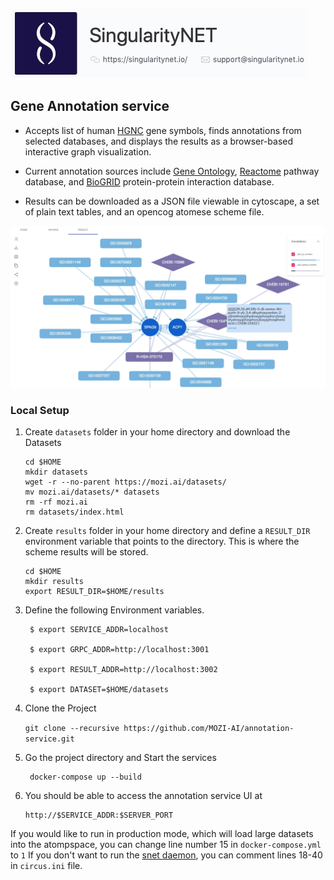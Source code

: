 [issue-template]: ../../issues/new?template=BUG_REPORT.md
[feature-template]: ../../issues/new?template=FEATURE_REQUEST.md

![singnetlogo](docs/assets/singnet-logo.jpg 'SingularityNET')

## Gene Annotation service

- Accepts list of human [HGNC](https://www.genenames.org/tools/search/#!/genes) gene symbols, finds annotations from selected databases, and displays the results as a browser-based interactive graph visualization.

- Current annotation sources include [Gene Ontology](http://geneontology.org), [Reactome](http://reactome.org) pathway database, and [BioGRID](http://thebiogrid.org) protein-protein interaction database.

- Results can be downloaded as a JSON file viewable in cytoscape, a set of plain text tables, and an opencog atomese scheme file.

!["gene annotation UI screenshot"](gene-annotation_Screen-Shot-2019-03-14.jpg?raw=true "gene annotation UI screenshot")

### Local Setup

    
1. Create `datasets` folder in your home directory and download the Datasets

    ```
    cd $HOME
    mkdir datasets 
    wget -r --no-parent https://mozi.ai/datasets/
    mv mozi.ai/datasets/* datasets
    rm -rf mozi.ai
    rm datasets/index.html
    ```

2. Create `results` folder in your home directory and define a `RESULT_DIR` environment variable that points to the directory. This is where the scheme results will be stored. 

    ```
    cd $HOME
    mkdir results 
    export RESULT_DIR=$HOME/results
    ```

3. Define the following Environment variables.


        $ export SERVICE_ADDR=localhost

        $ export GRPC_ADDR=http://localhost:3001

        $ export RESULT_ADDR=http://localhost:3002
        
        $ export DATASET=$HOME/datasets


4. Clone the Project

    ```git clone --recursive https://github.com/MOZI-AI/annotation-service.git```

5. Go the project directory and Start the services

        docker-compose up --build

6.  You should be able to access the annotation service UI at

        http://$SERVICE_ADDR:$SERVER_PORT

If you would like to run in production mode, which will load large datasets into the atompspace, you can change line number 15 in `docker-compose.yml` to `1`
If you don't want to run the [snet daemon](https://github.com/singnet/snet-daemon), you can comment lines 18-40 in `circus.ini` file.
